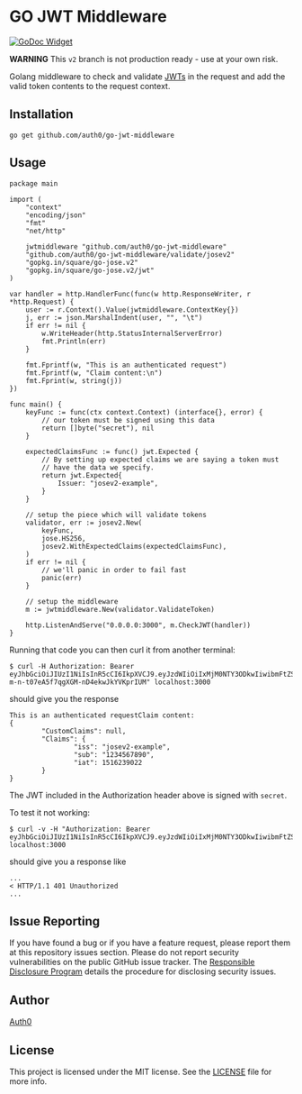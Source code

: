 # GO JWT Middleware

[![GoDoc Widget]][GoDoc]

**WARNING**
This `v2` branch is not production ready - use at your own risk.

Golang middleware to check and validate [JWTs](jwt.io) in the request and add the valid token contents to the request context.

## Installation
```
go get github.com/auth0/go-jwt-middleware
```

## Usage
```golang
package main

import (
	"context"
	"encoding/json"
	"fmt"
	"net/http"

	jwtmiddleware "github.com/auth0/go-jwt-middleware"
	"github.com/auth0/go-jwt-middleware/validate/josev2"
	"gopkg.in/square/go-jose.v2"
	"gopkg.in/square/go-jose.v2/jwt"
)

var handler = http.HandlerFunc(func(w http.ResponseWriter, r *http.Request) {
	user := r.Context().Value(jwtmiddleware.ContextKey{})
	j, err := json.MarshalIndent(user, "", "\t")
	if err != nil {
		w.WriteHeader(http.StatusInternalServerError)
		fmt.Println(err)
	}

	fmt.Fprintf(w, "This is an authenticated request")
	fmt.Fprintf(w, "Claim content:\n")
	fmt.Fprint(w, string(j))
})

func main() {
	keyFunc := func(ctx context.Context) (interface{}, error) {
		// our token must be signed using this data
		return []byte("secret"), nil
	}

	expectedClaimsFunc := func() jwt.Expected {
		// By setting up expected claims we are saying a token must
		// have the data we specify.
		return jwt.Expected{
			Issuer: "josev2-example",
		}
	}

	// setup the piece which will validate tokens
	validator, err := josev2.New(
		keyFunc,
		jose.HS256,
		josev2.WithExpectedClaims(expectedClaimsFunc),
	)
	if err != nil {
		// we'll panic in order to fail fast
		panic(err)
	}

	// setup the middleware
	m := jwtmiddleware.New(validator.ValidateToken)

	http.ListenAndServe("0.0.0.0:3000", m.CheckJWT(handler))
}
```

Running that code you can then curl it from another terminal:
```
$ curl -H Authorization: Bearer eyJhbGciOiJIUzI1NiIsInR5cCI6IkpXVCJ9.eyJzdWIiOiIxMjM0NTY3ODkwIiwibmFtZSI6IkpvaG4gRG9lIiwiaWF0IjoxNTE2MjM5MDIyLCJpc3MiOiJqb3NldjItZXhhbXBsZSJ9.e0lGglk9-m-n-t07eA5f7qgXGM-nD4ekwJkYVKprIUM" localhost:3000
```
should give you the response
```
This is an authenticated requestClaim content:
{
        "CustomClaims": null,
        "Claims": {
                "iss": "josev2-example",
                "sub": "1234567890",
                "iat": 1516239022
        }
}
```
The JWT included in the Authorization header above is signed with `secret`.

To test it not working:
```
$ curl -v -H "Authorization: Bearer eyJhbGciOiJIUzI1NiIsInR5cCI6IkpXVCJ9.eyJzdWIiOiIxMjM0NTY3ODkwIiwibmFtZSI6IkpvaG4gRG9lIiwiaWF0IjoxNTE2MjM5MDIyfQ.yiDw9IDNCa1WXCoDfPR_g356vSsHBEerqh9IvnD49QE" localhost:3000
```
should give you a response like
```
...
< HTTP/1.1 401 Unauthorized
...
```

## Issue Reporting

If you have found a bug or if you have a feature request, please report them at this repository issues section. Please do not report security vulnerabilities on the public GitHub issue tracker. The [Responsible Disclosure Program](https://auth0.com/whitehat) details the procedure for disclosing security issues.

## Author

[Auth0](https://auth0.com/)

## License

This project is licensed under the MIT license. See the [LICENSE](LICENSE) file for more info.

[GoDoc]: https://pkg.go.dev/github.com/auth0/go-jwt-middleware?tab=versions
[GoDoc Widget]: https://godoc.org/github.com/auth0/go-jwt-middleware?status.svg
